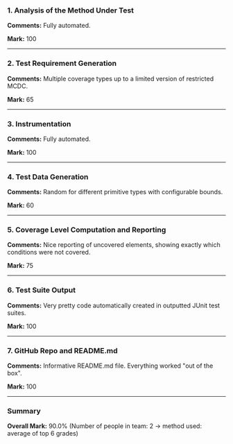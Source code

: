 ### 1. Analysis of the Method Under Test

__Comments:__ Fully automated.

__Mark:__ 100

---

### 2. Test Requirement Generation

__Comments:__ Multiple coverage types up to a limited version of restricted MCDC.

__Mark:__ 65

---

### 3. Instrumentation

__Comments:__ Fully automated.

__Mark:__ 100

---

### 4. Test Data Generation

__Comments:__ Random for different primitive types with configurable bounds. 

__Mark:__ 60

---

### 5. Coverage Level Computation and Reporting

__Comments:__ Nice reporting of uncovered elements, showing exactly which conditions were not covered. 

__Mark:__ 75

---

### 6. Test Suite Output

__Comments:__ Very pretty code automatically created in outputted JUnit test suites.  

__Mark:__ 100

---

### 7. GitHub Repo and README.md

__Comments:__ Informative README.md file. Everything worked "out of the box".

__Mark:__ 100

---

### Summary

__Overall Mark:__ 90.0% (Number of people in team: 2 -> method used: average of top 6 grades)